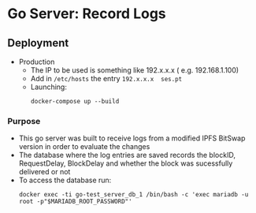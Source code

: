 Go Server: Record Logs
===================================================

## Deployment

* Production
    * The IP to be used is something like 192.x.x.x ( e.g. 192.168.1.100)
    * Add in `/etc/hosts` the entry `192.x.x.x	ses.pt`
    * Launching:
       ```shell
       docker-compose up --build
       ```

### Purpose

* This go server was built to receive logs from a modified IPFS BitSwap version in order to evaluate the changes
* The database where the log entries are saved records the blockID, RequestDelay, BlockDelay and whether the block was sucessfully delivered or not
* To access the database run:
    ```shell
    docker exec -ti go-test_server_db_1 /bin/bash -c 'exec mariadb -u root -p"$MARIADB_ROOT_PASSWORD"'
    ```

